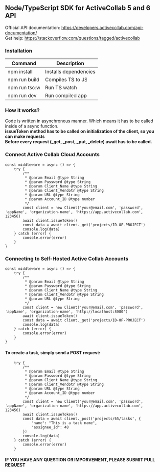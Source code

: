 ## Node/TypeScript SDK for ActiveCollab 5 and 6 API
Official API documentation: https://developers.activecollab.com/api-documentation/  
Get help: https://stackoverflow.com/questions/tagged/activecollab

### Installation

| Command      | Description |
| ----------- | ----------- |
| npm install     | Installs dependencies       |
| npm run build   | Compiles TS to JS        |
| npm run tsc:w   | Run TS watch
| npm run dev   | Run compiled app

### How it works?
Code is written in asynchronous manner. Which means it has to be called inside of a async function.<br/>
**issueToken method has to be called on initialization of the client, so you can make requests**<br/>
**Before every request (_get, _post, _put, _delete) await has to be called.**

### Connect Active Collab Cloud Accounts
```
const middleware = async () => {
    try {
        /**
         * @param Email @type String
         * @param Password @type String
         * @param Client_Name @type String
         * @param Client_Vendotr @type String
         * @param URL @type String
         * @param Account_ID @type number
         */
        const client = new Client('your@email.com', 'password', 'appName', 'organization-name', 'https://app.activecollab.com', 123456)
        await client.issueToken()
        const data = await client._get('projects/ID-OF-PROJECT')
        console.log(data)
    } catch (error) {
        console.error(error)
    }
}
```

### Connecting to Self-Hosted Active Collab Accounts
```
const middleware = async () => {
    try {
        /**
         * @param Email @type String
         * @param Password @type String
         * @param Client_Name @type String
         * @param Client_Vendotr @type String
         * @param URL @type String
         */
        const client = new Client('your@email.com', 'password', 'appName', 'organization-name', 'http://localhost:8080')
        await client.issueToken()
        const data = await client._get('projects/ID-OF-PROJECT')
        console.log(data)
    } catch (error) {
        console.error(error)
    }
}
```

#### To create a task, simply send a POST request:
```
    try {
        /**
         * @param Email @type String
         * @param Password @type String
         * @param Client_Name @type String
         * @param Client_Vendotr @type String
         * @param URL @type String
         * @param Account_ID @type number
         */
        const client = new Client('your@email.com', 'password', 'appName', 'organization-name', 'https://app.activecollab.com', 123456)
        await client.issueToken()
        const data = await client._post('projects/65/tasks', {
            "name": "This is a task name",
            "assignee_id": 48
        })
        console.log(data)
    } catch (error) {
        console.error(error)
    }
```
#### IF YOU HAVE ANY QUESTION OR IMPORVEMENT, PLEASE SUBMIT PULL REQUEST